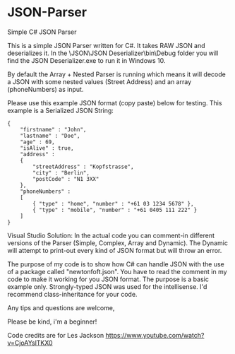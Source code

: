 # JSON-Parser
Simple C# JSON Parser

This is a simple JSON Parser written for C#. It takes RAW JSON and deserializes it.
In the \JSON\JSON Deserializer\bin\Debug folder you will find the JSON Deserializer.exe to run it in Windows 10.

By default the Array + Nested Parser is running which means it will decode a JSON with some nested values (Street Address) and an array (phoneNumbers) as input.

Please use this example JSON format (copy paste) below for testing. This example is a Serialized JSON String:

```
{
    "firstname" : "John",
    "lastname" : "Doe",
    "age" : 69,
    "isAlive" : true,
    "address" : 
    {
        "streetAddress" : "Kopfstrasse",
        "city" : "Berlin",
        "postCode" : "N1 3XX"
    },
    "phoneNumbers" :
    [
        { "type" : "home", "number" : "+61 03 1234 5678" },
        { "type" : "mobile", "number" : "+61 0405 111 222" }
    ]
}
```




Visual Studio Solution:
In the actual code you can comment-in different versions of the Parser (Simple, Complex, Array and Dynamic).
The Dynamic will attempt to print-out every kind of JSON format but will throw an error.

The purpose of my code is to show how C# can handle JSON with the use of a package called "newtonfoft.json".
You have to read the comment in my code to make it working for you JSON format. The purpose is a basic example only.
Strongly-typed JSON was used for the intellisense. I'd recommend class-inheritance for your code.

Any tips and questions are welcome,

Please be kind, i'm a beginner!

Code credits are for Les Jackson https://www.youtube.com/watch?v=CjoAYslTKX0

